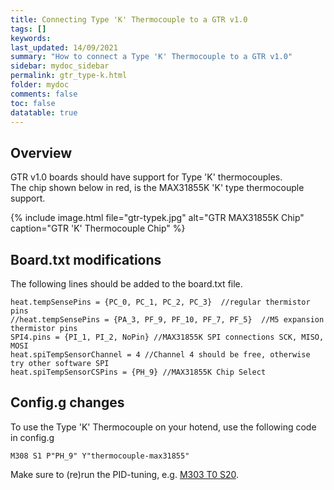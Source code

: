 ```yaml
---
title: Connecting Type 'K' Thermocouple to a GTR v1.0
tags: []
keywords: 
last_updated: 14/09/2021
summary: "How to connect a Type 'K' Thermocouple to a GTR v1.0"
sidebar: mydoc_sidebar
permalink: gtr_type-k.html
folder: mydoc
comments: false
toc: false
datatable: true
---
```


## Overview

GTR v1.0 boards should have support for Type 'K' thermocouples.  
The chip shown below in red, is the MAX31855K 'K' type thermocouple support.  

{% include image.html file="gtr-typek.jpg" alt="GTR MAX31855K Chip" caption="GTR 'K' Thermocouple Chip" %}

## Board.txt modifications

The following lines should be added to the board.txt file.

```text
heat.tempSensePins = {PC_0, PC_1, PC_2, PC_3}  //regular thermistor pins
//heat.tempSensePins = {PA_3, PF_9, PF_10, PF_7, PF_5}  //M5 expansion thermistor pins
SPI4.pins = {PI_1, PI_2, NoPin} //MAX31855K SPI connections SCK, MISO, MOSI
heat.spiTempSensorChannel = 4 //Channel 4 should be free, otherwise try other software SPI
heat.spiTempSensorCSPins = {PH_9} //MAX31855K Chip Select
```

## Config.g changes

To use the Type 'K' Thermocouple on your hotend, use the following code in config.g

```text
M308 S1 P"PH_9" Y"thermocouple-max31855"
```

Make sure to (re)run the PID-tuning, e.g. [M303 T0 S20](https://docs.duet3d.com/en/User_manual/Connecting_hardware/Heaters_tuning).

